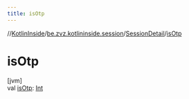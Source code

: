 ```yaml
---
title: isOtp
---
```

//[KotlinInside](../../../index.html)/[be.zvz.kotlininside.session](../index.html)/[SessionDetail](index.html)/[isOtp](is-otp.html)



# isOtp



[jvm]\
val [isOtp](is-otp.html): [Int](https://kotlinlang.org/api/latest/jvm/stdlib/kotlin/-int/index.html)




